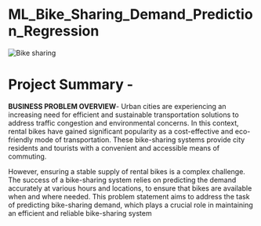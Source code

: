 # ML_Bike_Sharing_Demand_Prediction_Regression
![Bike sharing](https://github.com/Sachinvt/ML_Bike_Sharing_Demand_Prediction_Regression/assets/140580938/028a6aab-c359-4f77-a8fd-0599df829af9)
# Project Summary -
**BUSINESS PROBLEM OVERVIEW**-
Urban cities are experiencing an increasing need for efficient and sustainable transportation solutions to address traffic congestion and environmental concerns. In this context, rental bikes have gained significant popularity as a cost-effective and eco-friendly mode of transportation. These bike-sharing systems provide city residents and tourists with a convenient and accessible means of commuting.

However, ensuring a stable supply of rental bikes is a complex challenge. The success of a bike-sharing system relies on predicting the demand accurately at various hours and locations, to ensure that bikes are available when and where needed. This problem statement aims to address the task of predicting bike-sharing demand, which plays a crucial role in maintaining an efficient and reliable bike-sharing system
